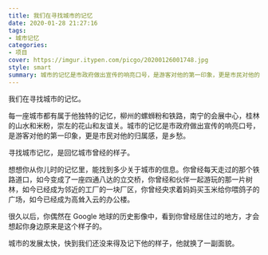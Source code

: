 ```yaml
---
title: 我们在寻找城市的记忆
date: 2020-01-28 21:27:16
tags:
- 城市记忆
categories:
- 项目
cover: https://imgur.itypen.com/picgo/20200126001748.jpg
style: smart
summary: 城市的记忆是市政府做出宣传的响亮口号，是游客对他的第一印象，更是市民对他的归属感，是乡愁。
---
```


我们在寻找城市的记忆。

每一座城市都有属于他独特的记忆，柳州的螺蛳粉和铁路，南宁的会展中心，桂林的山水和米粉，崇左的花山和友谊关。城市的记忆是市政府做出宣传的响亮口号，是游客对他的第一印象，更是市民对他的归属感，是乡愁。

寻找城市记忆，是回忆城市曾经的样子。

想想你从你儿时的记忆里，能找到多少关于城市的信息。你曾经每天走过的那个铁路道口，如今变成了一座四通八达的立交桥，你曾经和伙伴一起游玩的那一片树林，如今已经成为邻近的工厂的一块厂区，你曾经央求着妈妈买玉米给你喂鸽子的广场，如今已经成为高耸入云的办公楼。

很久以后，你偶然在 Google 地球的历史影像中，看到你曾经居住过的地方，才会想起你身边原来是这个样子的。

城市的发展太快，快到我们还没来得及记下他的样子，他就换了一副面貌。
